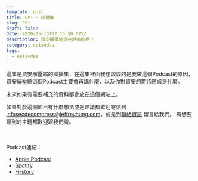 ```yaml
---
template: post
title: EP1 - 試播集
slug: EP1
draft: false
date: 2020-05-13T02:15:50.025Z
description: 資安解壓縮是在幹嘛的呢？
category: episodes
tags:
  - episodes
---
```

這集是資安解壓縮的試播集，在這集裡面我想談談的是我做這個Podcast的原因，資安解壓縮這個Podcast主要會再講什麼，以及你對資安的期待應該是什麼。

未來如果有需要補充的資料都會放在這個網站上。

如果對於這個節目有什麼想法或是建議都歡迎寄信到 [infosecdecompress@jeffreyhung.com](mailto:infosecdecompress@jeffreyhung.com)，或是到[聯絡資訊](https://infosecdecompress.jeffreyhung.com/pages/contacts) 留言給我們。 有想要聽到的主題都歡迎跟我們說。

<br><br> Podcast連結：

* [Apple Podcast](https://podcasts.apple.com/us/podcast/ep1-%E8%A9%A6%E6%92%AD%E9%9B%86/id1513276667?i=1000474524983)
* [Spotify](https://open.spotify.com/episode/2aZzaClfXzNQTPW4iVNXNl)
* [Firstory](https://open.firstory.me/story/cka5pne4l8bc50873cbfk4zuh)